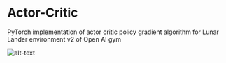 # Actor-Critic

PyTorch implementation of actor critic policy gradient algorithm for Lunar Lander environment v2 of Open AI gym

![alt-text](https://raw.githubusercontent.com/nikhilbarhate99/Actor-Critic/blob/master/gif/1.gif)
